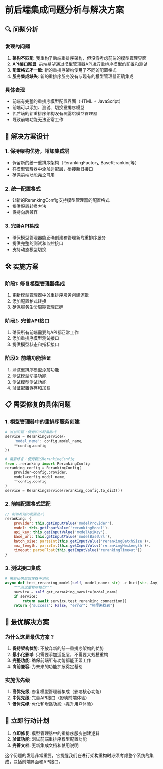 # 前后端集成问题分析与解决方案

## 🔍 问题分析

### 发现的问题
1. **架构不匹配**: 我重构了后端重排序架构，但没有考虑前端的模型管理界面
2. **API接口断层**: 前端期望通过模型管理器API进行重排序模型的配置和测试
3. **配置格式不一致**: 新的重排序架构使用了不同的配置格式
4. **服务集成缺失**: 新的重排序服务没有与现有的模型管理器正确集成

### 具体表现
- 前端有完整的重排序模型配置界面（HTML + JavaScript）
- 前端可以添加、测试、切换重排序模型
- 但后端的新重排序架构没有暴露给模型管理器
- 导致前端功能无法正常工作

## 🎯 解决方案设计

### 1. 保持架构优势，增加集成层
- 保留新的统一重排序架构（RerankingFactory, BaseReranking等）
- 在模型管理器中添加适配层，桥接新旧接口
- 确保前端功能完全可用

### 2. 统一配置格式
- 让新的RerankingConfig支持模型管理器的配置格式
- 提供配置转换方法
- 保持向后兼容

### 3. 完善API集成
- 确保模型管理器能正确创建和管理新的重排序服务
- 提供完整的测试和监控接口
- 支持动态模型切换

## 🛠️ 实施方案

### 阶段1: 修复模型管理器集成
1. 更新模型管理器中的重排序服务创建逻辑
2. 添加配置格式转换
3. 确保服务生命周期管理正确

### 阶段2: 完善API接口
1. 确保所有前端需要的API都正常工作
2. 添加重排序模型测试接口
3. 提供模型状态和指标接口

### 阶段3: 前端功能验证
1. 测试重排序模型添加功能
2. 测试模型切换功能
3. 测试模型测试功能
4. 验证配置保存和加载

## 📋 需要修复的具体问题

### 1. 模型管理器中的重排序服务创建
```python
# 当前问题：使用旧的配置格式
service = RerankingService({
    'model_name': config.model_name,
    **config.config
})

# 需要修复：使用新的RerankingConfig
from ..reranking import RerankingConfig
reranking_config = RerankingConfig(
    provider=config.provider,
    model=config.model_name,
    **config.config
)
service = RerankingService(reranking_config.to_dict())
```

### 2. 前端配置格式适配
```javascript
// 前端发送的配置格式
reranking: {
    provider: this.getInputValue('modelProvider'),
    model: this.getInputValue('rerankingModel'),
    api_key: this.getInputValue('modelApiKey'),
    base_url: this.getInputValue('modelBaseUrl'),
    batch_size: parseInt(this.getInputValue('rerankingBatchSize')),
    max_length: parseInt(this.getInputValue('rerankingMaxLength')),
    timeout: parseFloat(this.getInputValue('rerankingTimeout'))
}
```

### 3. 测试接口集成
```python
# 需要在模型管理器中添加
async def test_reranking_model(self, model_name: str) -> Dict[str, Any]:
    """测试重排序模型"""
    service = self.get_reranking_service(model_name)
    if service:
        return await service.test_reranking_connection()
    return {"success": False, "error": "模型未找到"}
```

## 🎯 最优解决方案

### 为什么这是最优方案？

1. **保持架构优势**: 不放弃新的统一重排序架构的优势
2. **最小化影响**: 只需要添加适配层，不需要大规模重构
3. **完整功能**: 确保前端所有功能都能正常工作
4. **向前兼容**: 为未来的功能扩展奠定基础

### 实施优先级

1. **高优先级**: 修复模型管理器集成（影响核心功能）
2. **中优先级**: 完善API接口（影响前端体验）
3. **低优先级**: 优化和增强功能（提升用户体验）

## 🚀 立即行动计划

1. **立即修复**: 模型管理器中的重排序服务创建逻辑
2. **验证功能**: 测试前端重排序模型配置功能
3. **完善文档**: 更新集成文档和使用说明

这个问题的发现非常重要，它提醒我们在进行架构重构时必须考虑整个系统的集成，包括前端界面和API接口。